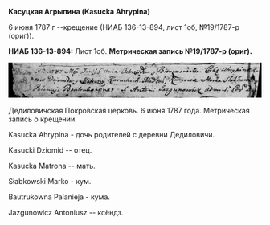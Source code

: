 **Касуцкая Агрыпина (Kasucka Ahrypina)**

6 июня 1787 г --крещение (НИАБ 136-13-894, лист 1об, №19/1787-р (ориг)).

**НИАБ 136-13-894:** Лист 1об. **Метрическая запись №19/1787-р (ориг).**

![](./media/1d9964f1f347e34cee5e5a613b61b3f7fabe3f87.png)

Дедиловичская Покровская церковь. 6 июня 1787 года. Метрическая запись о
крещении.

Kasucka Ahrypina - дочь родителей с деревни Дедиловичи.

Kasucki Dziomid -- отец.

Kasucka Matrona -- мать.

Słabkowski Marko - кум.

Bautrukowna Palanieja - кума.

Jazgunowicz Antoniusz -- ксёндз.

